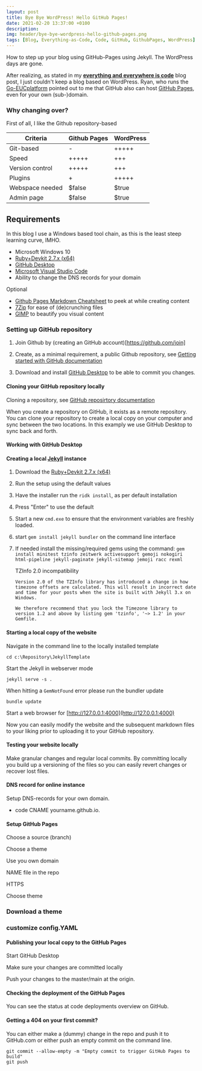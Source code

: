 ```yaml
---
layout: post
title: Bye Bye WordPress! Hello GitHub Pages!
date: 2021-02-20 13:37:00 +0100
description:  
img: header/bye-bye-wordpress-hello-github-pages.png
tags: [Blog, Everything-as-Code, Code, GitHub, GithubPages, WordPress]
---
```

How to step up your blog using GitHub-Pages using Jekyll. The WordPress days are gone.

After realizing, as stated in my [**everything and everywhere is code**](/MakingTheAzureDevopsTransition) blog post, I just couldn't keep a blog based on WordPress. Ryan, who runs the [Go-EUCplatform](https://go-euc.com) pointed out to me that GitHub also can host [GitHub Pages](https://pages.github.com), even for your own (sub-)domain.

### Why changing over?

First of all, I like the Github repository-based 

Criteria | Github Pages | WordPress
------------ | ------------ | -------------
Git-based | - | +++++
Speed | +++++ | +++
Version control | +++++ | +++
Plugins | + | +++++
Webspace needed | $false | $true
Admin page | $false | $true


## Requirements

In this blog I use a Windows based tool chain, as this is the least steep learning curve, IMHO.

*	Microsoft Windows 10
*	[Ruby+Devkit 2.7.x (x64)](https://github.com/oneclick/rubyinstaller2/releases/download/RubyInstaller-2.7.2-1/rubyinstaller-devkit-2.7.2-1-x64.exe)
*	[GitHub Desktop](https://central.github.com/deployments/desktop/desktop/latest/win32)
*	[Microsoft Visual Studio Code](https://code.visualstudio.com/docs/?dv=win)
*	Ability to change the DNS records for your domain

Optional
*	[Github Pages Markdown Cheatsheet](/assets/pdf/markdown-cheatsheet-online.pdf) to peek at while creating content
*	[7Zip](https://www.7-zip.org/download.html) for ease of (de)crunching files
*	[GIMP](https://download.gimp.org/pub/gimp/v2.10/windows/) to beautify you visual content


### Setting up GitHub repository

1. Join Github by (creating an GitHub account)[https://github.com/join]

2. Create, as a minimal requirement, a public Github repository, see [Getting started with GitHub documentation](https://docs.github.com/en/github/getting-started-with-github/create-a-repo)

3. Download and install [GitHub Desktop](https://central.github.com/deployments/desktop/desktop/latest/win32) to be able to commit you changes.

#### Cloning your GitHub repository locally

Cloning a repository, see [GitHub reposirtory documentation](https://docs.github.com/en/github/creating-cloning-and-archiving-repositories/cloning-a-repository)

When you create a repository on GitHub, it exists as a remote repository. You can clone your repository to create a local copy on your computer and sync between the two locations. In this examply we use GitHub Desktop to sync back and forth.

#### Working with GitHub Desktop



#### Creating a local [Jekyll](https://jekyllrb.com/) instance

1.	Download the [Ruby+Devkit 2.7.x (x64)](https://github.com/oneclick/rubyinstaller2/releases/download/RubyInstaller-2.7.2-1/rubyinstaller-devkit-2.7.2-1-x64.exe)
2.	Run the setup using the default values
3.	Have the installer run the ```ridk install```, as per default installation
4.	Press "Enter" to use the default
5.	Start a new ```cmd.exe``` to ensure that the environment variables are freshly loaded.
6.  start ```gem install jekyll bundler``` on the command line interface 
7.	If needed install the missing/required gems using the command: 
	```gem install minitest tzinfo zeitwerk activesupport gemoji nokogiri html-pipeline jekyll-paginate jekyll-sitemap jemoji racc rexml``` 

	TZInfo 2.0 incompatibility

		Version 2.0 of the TZInfo library has introduced a change in how timezone offsets are calculated. This will result in incorrect date and time for your posts when the site is built with Jekyll 3.x on Windows.

		We therefore recommend that you lock the Timezone library to version 1.2 and above by listing gem 'tzinfo', '~> 1.2' in your Gemfile.


#### Starting a local copy of the website
Navigate in the command line to the locally installed template

```cd c:\Repository\JekyllTemplate```

Start the Jekyll in webserver mode

```jekyll serve -s .```

When hitting a ```GemNotFound``` error please run the bundler update

```bundle update```

Start a web browser for [http://127.0.0.1:4000](http://127.0.0.1:4000)

Now you can easily modify the website and the subsequent markdown files to your liking prior to uploading it to your GitHub repository.

#### Testing your website locally

Make granular changes and regular local commits. By committing locally you build up a versioning of the files so you can easily revert changes or recover lost files.

#### DNS record for online instance

Setup DNS-records for your own domain.

*	code	CNAME	yourname.github.io.
	

#### Setup GitHub Pages

Choose a source (branch)
	
Choose a theme
	
Use you own domain

NAME file in the repo
	
HTTPS
	
Choose theme

### Download a theme

### customize config.YAML

#### Publishing your local copy to the GitHub Pages

Start GitHub Desktop

Make sure your changes are committed locally

Push your changes to the master/main at the origin.

#### Checking the deployment of the GitHub Pages

You can see the status at code deployments overview on GitHub.

#### Getting a 404 on your first commit?

You can either make a (dummy) change in the repo and push it to GitHub.com or either push an empty commit on the command line.

``` 
git commit --allow-empty -m "Empty commit to trigger GitHub Pages to build"
git push
```